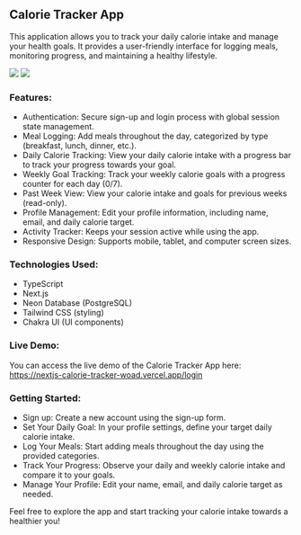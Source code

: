 ## Calorie Tracker App

This application allows you to track your daily calorie intake and manage your health goals. It provides a user-friendly interface for logging meals, monitoring progress, and maintaining a healthy lifestyle.

<img src="public/images/screen-desktop.png" />
<img src="public/images/screen-mobile.png" />

### Features:

- Authentication: Secure sign-up and login process with global session state management.
- Meal Logging: Add meals throughout the day, categorized by type (breakfast, lunch, dinner, etc.).
- Daily Calorie Tracking: View your daily calorie intake with a progress bar to track your progress towards your goal.
- Weekly Goal Tracking: Track your weekly calorie goals with a progress counter for each day (0/7).
- Past Week View: View your calorie intake and goals for previous weeks (read-only).
- Profile Management: Edit your profile information, including name, email, and daily calorie target.
- Activity Tracker: Keeps your session active while using the app.
- Responsive Design: Supports mobile, tablet, and computer screen sizes.

### Technologies Used:

- TypeScript
- Next.js
- Neon Database (PostgreSQL)
- Tailwind CSS (styling)
- Chakra UI (UI components)

### Live Demo:

You can access the live demo of the Calorie Tracker App here: https://nextjs-calorie-tracker-woad.vercel.app/login

### Getting Started:

- Sign up: Create a new account using the sign-up form.
- Set Your Daily Goal: In your profile settings, define your target daily calorie intake.
- Log Your Meals: Start adding meals throughout the day using the provided categories.
- Track Your Progress: Observe your daily and weekly calorie intake and compare it to your goals.
- Manage Your Profile: Edit your name, email, and daily calorie target as needed.

Feel free to explore the app and start tracking your calorie intake towards a healthier you!
